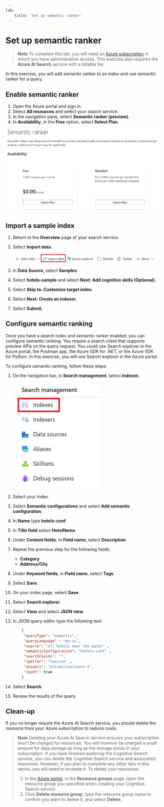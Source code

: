 ```yaml
---
lab:
    title: 'Set up semantic ranker'
---
```


# Set up semantic ranker

> **Note**
> To complete this lab, you will need an [Azure subscription](https://azure.microsoft.com/free?azure-portal=true) in which you have administrative access. This exercise also requires the **Azure AI Search** service with a billable tier.

In this exercise, you will add semantic ranker to an index and use semantic ranker for a query.

## Enable semantic ranker

1. Open the Azure portal and sign in.
1. Select **All resources** and select your search service.
1. In the navigation pane, select **Semantic ranker (preview)**.
1. In **Availability**, in the **Free** option, select **Select Plan**.

![Screenshot of semantic ranker dialog box.](../media/semantic-search/semanticsearch.png)

## Import a sample index

1. Return to the **Overview** page of your search service.
1. Select **Import data**.

    ![Screenshot of Import data button.](../media/semantic-search/importdata.png)

1. In **Data Source**, select **Samples**.
1. Select **hotels-sample** and select **Next: Add cognitive skills (Optional)**.
1. Select **Skip to: Customize target index**.
1. Select **Next: Create an indexer**.
1. Select **Submit**.

## Configure semantic ranking

Once you have a search index and semantic ranker enabled, you can configure semantic ranking. You require a search client that supports preview APIs on the query request. You could use Search explorer in the Azure portal, the Postman app, the Azure SDK for .NET, or the Azure SDK for Python. In this exercise, you will use Search explorer in the Azure portal.

To configure semantic ranking, follow these steps:

1. On the navigation bar, in **Search management**, select **Indexes**.

    ![Screenshot of Indexes button.](../media/semantic-search/indexes.png)

1. Select your index.
1. Select **Semantic configurations** and select **Add semantic configuration**.
1. In **Name** type **hotels-conf**.
1. In **Title field** select **HotelName**.
1. Under **Content fields**, in **Field name**, select **Description**.
1. Repeat the previous step for the following fields:
    - **Category**
    - **Address/City**
1. Under **Keyword fields**, in **Field name**, select **Tags**.
1. Select **Save**.
1. On your index page, select **Save**.
1. Select **Search explorer**.
1. Select **View** and select **JSON view**.
1. In JSON query editor type the following text:

    ```json
        {
         "queryType": "semantic",
         "queryLanguage" : "en-us",
         "search": "all hotels near the water" , 
         "semanticConfiguration": "hotels-conf" , 
         "searchFields": "",
         "speller": "lexicon" , 
         "answers": "extractive|count-3",
         "count": true
        }
    ```

1. Select **Search**.
1. Review the results of the query.

## Clean-up

If you no longer require the Azure AI Search service, you should delete the resource from your Azure subscription to reduce costs.

>**Note**
> Deleting your Azure AI Search service ensures your subscription won't be charged for resources. You will however be charged a small amount for data storage as long as the storage exists in your subscription. If you have finished exploring the Cognitive Search service, you can delete the Cognitive Search service and associated resources. However, if you plan to complete any other labs in this series, you will need to recreate it.
> To delete your resources:
> 1. In the [Azure portal](https://portal.azure.com?azure-portal=true ), in the **Resource groups** page, open the resource group you specified when creating your Cognitive Search service.
> 1. Click **Delete resource group**, type the resource group name to confirm you want to delete it, and select **Delete**.
